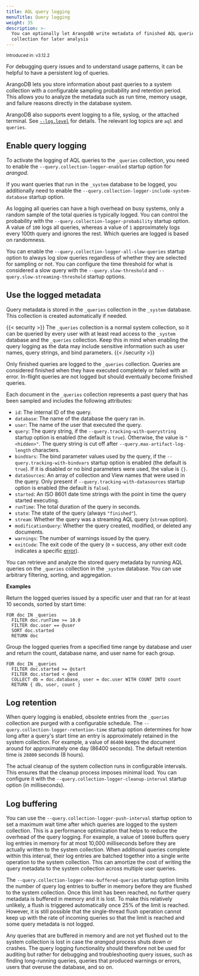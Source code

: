 ```yaml
---
title: AQL query logging
menuTitle: Query logging
weight: 35
description: >-
  You can optionally let ArangoDB write metadata of finished AQL queries to a
  collection for later analysis
---
```

<small>Introduced in: v3.12.2</small>

For debugging query issues and to understand usage patterns, it can be helpful
to have a persistent log of queries.

ArangoDB lets you store information about past queries to a system collection
with a configurable sampling probability and retention period. This allows you
to analyze the metadata such as run time, memory usage, and failure reasons
directly in the database system.

ArangoDB also supports event logging to a file, syslog, or the attached terminal.
See [`--log.level`](../../components/arangodb-server/options.md#--loglevel) for
details. The relevant log topics are `aql` and `queries`.

## Enable query logging

To activate the logging of AQL queries to the `_queries` collection, you need to
enable the `--query.collection-logger-enabled` startup option for _arangod_.

If you want queries that run in the `_system` database to be logged, you
additionally need to enable the `--query.collection-logger-include-system-database`
startup option.

As logging all queries can have a high overhead on busy systems, only a random
sample of the total queries is typically logged. You can control the probability
with the `--query.collection-logger-probability` startup option. A value of `100`
logs all queries, whereas a value of `1` approximately logs every 100th query
and ignores the rest. Which queries are logged is based on randomness.

You can enable the `--query.collection-logger-all-slow-queries` startup option
to always log slow queries regardless of whether they are selected for sampling
or not. You can configure the time threshold for what is considered a slow query
with the `--query.slow-threshold` and `--query.slow-streaming-threshold`
startup options.

## Use the logged metadata

Query metadata is stored in the `_queries` collection in the `_system` database.
This collection is created automatically if needed.

{{< security >}}
The `_queries` collection is a normal system collection, so it can be queried by
every user with at least read access to the `_system` database and the `_queries`
collection. Keep this in mind when enabling the query logging as the data may
include sensitive information such as user names, query strings, and bind parameters.
{{< /security >}}

Only finished queries are logged to the `_queries` collection. Queries are
considered finished when they have executed completely or failed with an error.
In-flight queries are not logged but should eventually become finished queries.

Each document in the `_queries` collection represents a past query that has been
sampled and includes the following attributes:

- `id`: The internal ID of the query.
- `database`: The name of the database the query ran in.
- `user`: The name of the user that executed the query.
- `query`: The query string, if the `--query.tracking-with-querystring`
  startup option is enabled (the default is `true`). Otherwise, the value is
  `"<hidden>"`. The query string is cut off after
  `--query.max-artifact-log-length` characters.
- `bindVars`: The bind parameter values used by the query, if the
  `--query.tracking-with-bindvars` startup option is enabled (the default is
  `true`). If it is disabled or no bind parameters were used, the value is `{}`.
- `dataSources`: An array of collection and View names that were used in the
  query. Only present if `--query.tracking-with-datasources` startup option is
  enabled (the default is `false`).
- `started`: An ISO 8601 date time strings with the point in time the query
  started executing.
- `runTime`: The total duration of the query in seconds.
- `state`: The state of the query (always `"finished"`).
- `stream`:  Whether the query was a streaming AQL query (`stream` option).
- `modificationQuery`: Whether the query created, modified, or deleted any documents.
- `warnings`: The number of warnings issued by the query.
- `exitCode`: The exit code of the query (`0` = success, any other exit code
  indicates a specific [error](../../develop/error-codes.md)).

You can retrieve and analyze the stored query metadata by running AQL queries on
the `_queries` collection in the `_system` database. You can use arbitrary
filtering, sorting, and aggregation.

**Examples**

Return the logged queries issued by a specific user and that ran for at least
10 seconds, sorted by start time:

```aql
FOR doc IN _queries
  FILTER doc.runTime >= 10.0
  FILTER doc.user == @user
  SORT doc.started
  RETURN doc
```

Group the logged queries from a specified time range by database and user and
return the count, database name, and user name for each group.

```aql
FOR doc IN _queries
  FILTER doc.started >= @start
  FILTER doc.started < @end
  COLLECT db = doc.database, user = doc.user WITH COUNT INTO count
  RETURN { db, user, count }
```

## Log retention

When query logging is enabled, obsolete entries from the `_queries` collection
are purged with a configurable schedule. The `--query.collection-logger-retention-time`
startup option determines for how long after a query's start time an entry is
approximately retained in the system collection. For example, a value of `86400`
keeps the document around for approximately one day (86400 seconds).
The default retention time is `28800` seconds (8 hours).

The actual cleanup of the system collection runs in configurable intervals.
This ensures that the cleanup process imposes minimal load.
You can configure it with the `--query.collection-logger-cleanup-interval`
startup option (in milliseconds).

## Log buffering

You can use the `--query.collection-logger-push-interval` startup option to set
a maximum wait time after which queries are logged to the system collection.
This is a performance optimization that helps to reduce the overhead of the
query logging. For example, a value of `10000` buffers query log entries in
memory for at most 10,000 milliseconds before they are actually written to the
system collection. When additional queries complete within this interval, their
log entries are batched together into a single write operation to the
system collection. This can amortize the cost of writing the query metadata to
the system collection across multiple user queries.

The `--query.collection-logger-max-buffered-queries` startup option limits the
number of query log entries to buffer in memory before they are flushed to the
system collection. Once this limit has been reached, no further query metadata
is buffered in memory and it is lost. To make this relatively unlikely, a flush
is triggered automatically once 25% of the limit is reached. However, it is
still possible that the single-thread flush operation cannot keep up with the
rate of incoming queries so that the limit is reached and some query metadata is
not logged.

Any queries that are buffered in memory and are not yet flushed out to the
system collection is lost in case the _arangod_ process shuts down or crashes.
The query logging functionality should therefore not be used for auditing but
rather for debugging and troubleshooting query issues, such as finding
long-running queries, queries that produced warnings or errors, users that
overuse the database, and so on.
